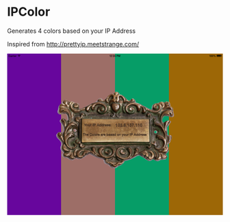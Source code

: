 # IPColor
Generates 4 colors based on your IP Address

Inspired from http://prettyip.meetstrange.com/


![Screenshot](https://github.com/zeroCoder1/IPColor/blob/master/TestIPAddress/TestIPAddress/screenshot.png)

